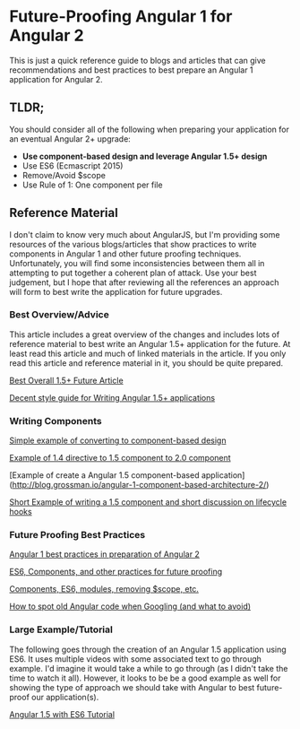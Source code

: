 # Future-Proofing Angular 1 for Angular 2

This is just a quick reference guide to blogs and articles that can give recommendations and best practices to best prepare an Angular 1 application for Angular 2. 

## TLDR;
You should consider all of the following when preparing your application for an eventual Angular 2+ upgrade:
* **Use component-based design and leverage Angular 1.5+ design**
* Use ES6  (Ecmascript 2015)
* Remove/Avoid $scope
* Use Rule of 1: One component per file

## Reference Material
I don't claim to know very much about AngularJS, but I'm providing some resources of the various blogs/articles that show practices to write components in Angular 1 and other future proofing techniques. Unfortunately, you will find some inconsistencies between them all in attempting to put together a coherent plan of attack. Use your best judgement, but I hope that after reviewing all the references an approach will form to best write the application for future upgrades.

### Best Overview/Advice
This article includes a great overview of the changes and includes lots of reference material to best write an Angular 1.5+ application for the future. At least read this article and much of linked materials in the article. If you only read this article and reference material in it, you should be quite prepared.

[Best Overall 1.5+ Future Article](https://toddmotto.com/future-of-angular-1-x)

[Decent style guide for Writing Angular 1.5+ applications](https://github.com/toddmotto/angular-styleguide)


### Writing Components
[Simple example of converting to component-based design](http://juristr.com/blog/2016/06/from-ngcontroller-to-components/)

[Example of 1.4 directive to 1.5 component to 2.0 component](https://www.sitepoint.com/upgrade-to-angular-components/)

[Example of create a Angular 1.5 component-based application] (http://blog.grossman.io/angular-1-component-based-architecture-2/)

[Short Example of writing a 1.5 component and short discussion on lifecycle hooks](https://tests4geeks.com/build-angular-1-5-component-angularjs-tutorial/)

### Future Proofing Best Practices
[Angular 1 best practices in preparation of Angular 2](https://www.excella.com/insights/preparing-to-migrate-from-angular-1-x-to-angular-2-0)

[ES6, Components, and other practices for future proofing](http://orizens.com/wp/topics/5-steps-to-prepare-your-angular-1-code-to-angular-2/)

[Components, ES6, modules, removing $scope, etc. ](https://www.airpair.com/angularjs/posts/preparing-for-the-future-of-angularjs)

[How to spot old Angular code when Googling (and what to avoid)](http://www.codelord.net/2016/11/23/spotting-outdated-angular-1-dot-x-posts/)

### Large Example/Tutorial
The following goes through the creation of an Angular 1.5 application using ES6. It uses multiple videos with some associated text to go through example. I'd imagine it would take a while to go through (as I didn't take the time to watch it all). However, it looks to be be a good example as well for showing the type of approach we should take with Angular to best future-proof our application(s).

[Angular 1.5 with ES6 Tutorial](https://thinkster.io/angularjs-es6-tutorial)
